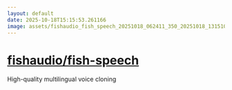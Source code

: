 ```yaml
---
layout: default
date: 2025-10-18T15:15:53.261166
image: assets/fishaudio_fish_speech_20251018_062411_350_20251018_131510--20251018T151510219--cropped.png
---
```


# [fishaudio/fish-speech](https://github.com/fishaudio/fish-speech/)

High-quality multilingual voice cloning
